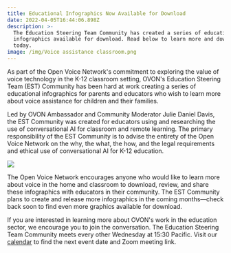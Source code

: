 ```yaml
---
title: Educational Infographics Now Available for Download
date: 2022-04-05T16:44:06.898Z
description: >-
  The Education Steering Team Community has created a series of educational
  infographics available for download. Read below to learn more and download
  today.
image: /img/Voice assistance classroom.png
---
```

As part of the Open Voice Network's commitment to exploring the value of voice technology in the K-12 classroom setting, OVON's Education Steering Team (EST) Community has been hard at work creating a series of educational infographics for parents and educators who wish to learn more about voice assistance for children and their families.

Led by OVON Ambassador and Community Moderator Julie Daniel Davis, the EST Community was created for educators using and researching the use of conversational AI for classroom and remote learning. The primary responsibility of the EST Community is to advise the entirety of the Open Voice Network on the why, the what, the how, and the legal requirements and ethical use of conversational AI for K-12 education.

[![](/img/open-voice-network-ovon-voice-worthy-of-user-trust-blog-educational-infographics-now-available-for-download-library-button.png)](https://drive.google.com/drive/folders/1XVWh6ue4ao71KdQneTaH4omC7MRUle06?usp=sharing)

The Open Voice Network encourages anyone who would like to learn more about voice in the home and classroom to download, review, and share these infographics with educators in their community. The EST Community plans to create and release more infographics in the coming months—check back soon to find even more graphics available for download.

If you are interested in learning more about OVON's work in the education sector, we encourage you to join the conversation. The Education Steering Team Community meets every other Wednesday at 15:30 Pacific. Visit our [calendar](https://openvoicenetwork.org/calendar/) to find the next event date and Zoom meeting link.
